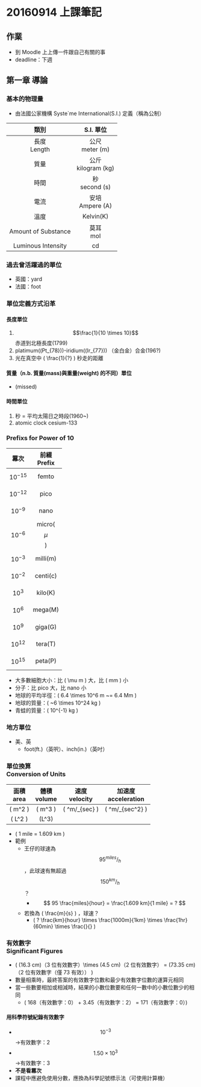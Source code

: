 # 20160914 上課筆記
## 作業
* 到 Moodle 上上傳一件跟自己有關的事
* deadline：下週

## 第一章 導論
### 基本的物理量
* 由法國公家機構 Syste`me International(S.I.) 定義（稱為公制）

| 類別 | S.I. 單位 |
| :---: | :---: |
| 長度<br>Length | 公尺<br>meter (m)|
| 質量 | 公斤<br>kilogram (kg) |
| 時間 | 秒<br>second (s) |
| 電流 | 安培<br>Ampere (A) |
| 溫度 | Kelvin(K) |
| Amount of Substance | 莫耳<br>mol |
| Luminous Intensity | cd |


### 過去曾活躍過的單位
* 英國：yard
* 法國：foot

### 單位定義方式沿革
#### 長度單位
1. $$\frac{1}{10 \times 10}$$ 赤道到北極長度(1799)
1. platimum(\(Pt_{78}\))-iridium(\(Ir_{77}\)) （金白金）合金(196?)
1. 光在真空中 \( \frac{1}{?} \) 秒走的距離

#### 質量（n.b. 質量(mass)與重量(weight) 的不同）單位
* (missed)

#### 時間單位
1. 秒 = 平均太陽日之時段(1960~)
1. atomic clock cesium-133

### Prefixs for Power of 10

羃次 | 前綴<br>Prefix
:----: | :----: 
$$ 10^{-15} $$ | femto
$$ 10^{-12} $$ | pico
$$ 10^{-9} $$ | nano
$$ 10^{-6} $$ | micro($$ \mu $$)
$$ 10^{-3} $$ | milli(m)
$$ 10^{-2} $$ | centi(c)
$$ 10^{3} $$ | kilo(K)
$$ 10^{6} $$ | mega(M)
$$ 10^{9} $$ | giga(G)
$$ 10^{12} $$ | tera(T)
$$ 10^{15} $$ | peta(P)

* 大多數細胞大小：比 \( \mu m \) 大，比 \( mm \) 小
* 分子：比 pico 大，比 nano 小
* 地球的平均半徑：\( 6.4 \times 10^6 m ~= 6.4 Mm \)
* 地球的質量：\( ~6 \times 10^24 kg \)
* 青蛙的質量：\( 10^{-1} kg \)

### 地方單位
* 美、英
    * foot(ft.)（英呎）、inch(in.)（英吋）

### 單位換算<br>Conversion of Units
| 面積<br>area | 體積<br>volume | 速度<br>velocity | 加速度<br>acceleration |
| :---------: | :---------: | :---------: | :----------: |
| \( m^2 \) | \( m^3 \) | \( ^m/_{sec} \) | \( ^m/_{sec^2} \) | 
| \( L^2 \) | \(L^3\) | | |

* \( 1 mile = 1.609 km \)
* 範例
	* 王仔的球速為 $$ 95 ^{miles}/_h $$，此球速有無超過 $$ 150 ^{km}/_{h} $$？
		* $$ 95 \frac{miles}{hour} = \frac{1.609 km}{1 mile} = ? $$
	* 若換為 \( \frac{m}{s} \) ，球速？
		* \( ? \frac{km}{hour} \times \frac{1000m}{1km} \times \frac{1hr}{60min} \times \frac{}{} \)

### 有效數字<br />Significant Figures
*  \( (16.3 cm)（3 位有效數字）\times (4.5 cm)（2 位有效數字） = (73.35 cm)（2 位有效數字（僅 73 有效）） \)
* 數量相乘時，最終答案的有效數字位數和最少有效數字位數的運算元相同
* 當一些數要相加或相減時，結果的小數位數要和任何一數中的小數位數少的相同
	* \( 168（有效數字：0） + 3.45（有效數字：2） = 171（有效數字：0）\)

#### 用科學符號紀錄有效數字
* $$10^{-3} $$ →有效數字：2
* $$ 1.50 \times 10^3 $$ →有效數字：3
* **不是看羃次**
* 課程中應避免使用分數，應換為科學記號標示法（可使用計算機）